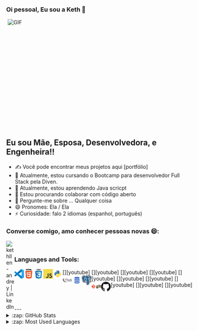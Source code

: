 ### Oi pessoal, Eu sou a Keth 👋
<img align="right" alt="GIF" src="https://github.com/arsentieva/arsentieva/blob/main/code.gif?raw=true" width="500" height="320" />


## Eu sou Mãe, Esposa, Desenvolvedora, e Engenheira!!
- ✍ Você pode encontrar meus projetos aqui [portfólio]
- 🔭 Atualmente, estou cursando o Bootcamp para desenvolvedor Full Stack pela Diven.
- 🌱 Atualmente, estou aprendendo Java scricpt
- 👯 Estou procurando colaborar com código aberto
- 💬 Pergunte-me sobre ... Qualquer coisa
- 😄 Pronomes: Ela / Ela
- ⚡ Curiosidade: falo 2 idiomas (espanhol, português)


### Converse comigo, amo conhecer pessoas novas 😄:
[<img align="left" alt="kethllen-andrey | LinkedIn" width="22px" src="https://cdn.jsdelivr.net/npm/simple-icons@v3/icons/linkedin.svg" />][linkedin]

<br />

### Languages and Tools:

[<img align="left" alt="Visual Studio Code" width="26px" src="https://raw.githubusercontent.com/github/explore/80688e429a7d4ef2fca1e82350fe8e3517d3494d/topics/visual-studio-code/visual-studio-code.png" />][youtube]
[<img align="left" alt="HTML5" width="26px" src="https://raw.githubusercontent.com/github/explore/80688e429a7d4ef2fca1e82350fe8e3517d3494d/topics/html/html.png" />][youtube]
[<img align="left" alt="CSS3" width="26px" src="https://raw.githubusercontent.com/github/explore/80688e429a7d4ef2fca1e82350fe8e3517d3494d/topics/css/css.png" />][youtube]
[<img align="left" alt="JavaScript" width="26px" src="https://raw.githubusercontent.com/github/explore/80688e429a7d4ef2fca1e82350fe8e3517d3494d/topics/javascript/javascript.png" />][youtube]
[<img align="left" alt="python" width="26px" src="https://raw.githubusercontent.com/github/explore/80688e429a7d4ef2fca1e82350fe8e3517d3494d/topics/python/python.png" />][youtube]
[<img align="left" alt="flask" width="26px" src="https://raw.githubusercontent.com/github/explore/80688e429a7d4ef2fca1e82350fe8e3517d3494d/topics/flask/flask.png" />][youtube]
[<img align="left" alt="SQL" width="26px" src="https://raw.githubusercontent.com/github/explore/80688e429a7d4ef2fca1e82350fe8e3517d3494d/topics/sql/sql.png" />][youtube]
[<img align="left" alt="postgreSQL" width="26px" src="https://raw.githubusercontent.com/github/explore/80688e429a7d4ef2fca1e82350fe8e3517d3494d/topics/postgresql/postgresql.png" />][youtube]
[<img align="left" alt="Git" width="26px" src="https://raw.githubusercontent.com/github/explore/80688e429a7d4ef2fca1e82350fe8e3517d3494d/topics/git/git.png" />][youtube]
[<img align="left" alt="GitHub" width="26px" src="https://raw.githubusercontent.com/github/explore/78df643247d429f6cc873026c0622819ad797942/topics/github/github.png" />][youtube]

<br />
<br />
---

<details>
  <summary>:zap: GitHub Stats</summary>

  <img align="left" alt="kethllen's GitHub Stats" src="https://github-readme-stats.vercel.app/api?username=kethllen&show_icons=true&hide_border=true" />

</details>

<details>
  <summary>:zap: Most Used Languages</summary>

<img align="left" alt="kethllen's GitHub Top Languages" src="https://github-readme-stats.vercel.app/api/top-langs/?username=kethllen" />

</details>

[instagram]: https://www.instagram.com/kethllenandrey/
[linkedin]: https://linkedin.com/in/kethllen-andrey
[portfolio]: https://kethllen.github.io/profile/
